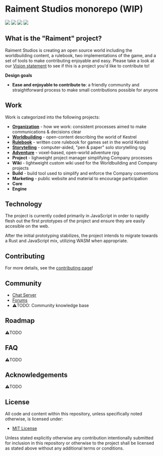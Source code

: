 # Raiment Studios monorepo (WIP)

![](https://img.shields.io/badge/status-pre--alpha-c44)
![](https://img.shields.io/badge/license-MIT-039) 
[![](https://img.shields.io/badge/chat-zulip-73a)](https://raiment-studios.zulipchat.com/)
[![](https://img.shields.io/badge/feedback-welcome!-1a1)](https://github.com/raiment-studios/monorepo/discussions)


## What is the "Raiment" project?

Raiment Studios is creating an open source world including the worldbuilding content, a rulebook, two implementations of the game, and a set of tools to make contributing enjoyable and easy.  Please take a look at our [Vision statement](source/projects/organization/vision.md) to see if this is a project you'd like to contribute to!

**Design goals**

* **Ease and enjoyable to contribute to**: a friendly community and straightforward process to make small contributions possible for anyone

## Work

Work is categorized into the following projects:

* [**Organization**](source/projects/organization) - how we work: consistent processes aimed to make communications & decisions clear
* [**Worldbuilding**](source/projects/worldbuilding) - open-content describing the world of Kestrel
* [**Rulebook**](source/projects/rulebook) - written core rulebook for games set in the world Kestrel
* [**Storytelling**](source/projects/storytelling) - computer-aided, "pen & paper" solo storytelling rpg
* [**Adventure**](source/projects/adventure) - voxel-based, open-world adventure rpg
* **Project** - lighweight project manager simplifying Company processes
* **Wiki** - lightweight custom wiki used for the Worldbuilding and Company projects
* **Build** - build tool used to simplify and enforce the Company conventions
* **Marketing** - public website and material to encourage participation
* **Core**
* **Engine**

## Technology

The project is currently coded primarily in JavaScript in order to rapidly flesh out the first prototypes of the project and ensure they are easily accesible on the web.

After the initial prototyping stabilizes, the project intends to migrate towards a Rust and JavaScript mix, utilizing WASM when appropriate.

## Contributing

For more details, see the [contributing page](source/projects/organization/contributing.md)!

## Community

* [Chat Server](https://raiment-studios.zulipchat.com/)
* [Forums](https://github.com/raiment-studios/monorepo/discussions)
* ⚠️TODO: Community knowledge base

## Roadmap

⚠️TODO

## FAQ

⚠️TODO

## Acknowledgements

⚠️TODO 

## License

All code and content within this repository, unless specifically noted otherwise, is licensed under:

* [MIT License](./LICENSE)

Unless stated explicitly otherwise any contribution intentionally submitted for inclusion in this repository or otherwise to the project shall be licensed as stated above without any additional terms or conditions.

